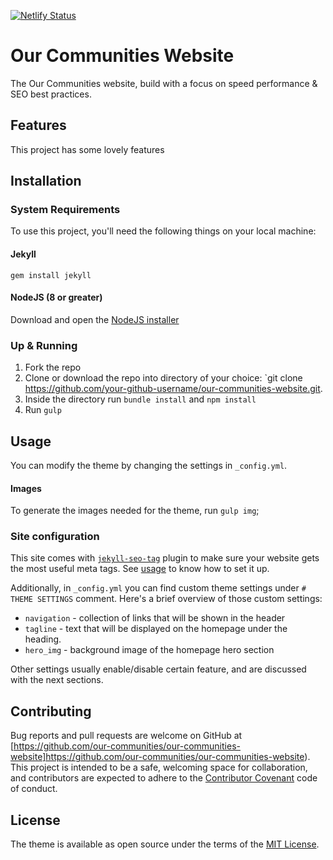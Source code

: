 [![Netlify Status](https://api.netlify.com/api/v1/badges/c70bbe4f-6f75-403e-b5e1-fd1ac83c68f7/deploy-status)](https://app.netlify.com/sites/trusting-hamilton-723328/deploys)

# Our Communities Website

The Our Communities website, build with a focus on speed performance & SEO best practices.

## Features

This project has some lovely features

## Installation

### System Requirements

To use this project, you'll need the following things on your local machine:

#### Jekyll

```shell
gem install jekyll
```

#### NodeJS (8 or greater)

Download and open the [NodeJS installer](https://nodejs.org/en/)

### Up & Running

1. Fork the repo
2. Clone or download the repo into directory of your choice: `git clone https://github.com/your-github-username/our-communities-website.git.
3. Inside the directory run `bundle install` and `npm install`
4. Run `gulp`

## Usage

You can modify the theme by changing the settings in `_config.yml`.

#### Images

To generate the images needed for the theme, run `gulp img`;

### Site configuration

This site comes with [`jekyll-seo-tag`](https://github.com/jekyll/jekyll-seo-tag) plugin to make sure your website gets the most useful meta tags. See [usage](https://github.com/jekyll/jekyll-seo-tag/blob/master/docs/usage.md) to know how to set it up.

Additionally, in `_config.yml` you can find custom theme settings under `# THEME SETTINGS` comment. Here's a brief overview of those custom settings:

- `navigation` - collection of links that will be shown in the header
- `tagline` - text that will be displayed on the homepage under the heading.
- `hero_img` - background image of the homepage hero section

Other settings usually enable/disable certain feature, and are discussed with the next sections.


## Contributing

Bug reports and pull requests are welcome on GitHub at [https://github.com/our-communities/our-communities-website]https://github.com/our-communities/our-communities-website). This project is intended to be a safe, welcoming space for collaboration, and contributors are expected to adhere to the [Contributor Covenant](http://contributor-covenant.org) code of conduct.

## License

The theme is available as open source under the terms of the [MIT License](https://opensource.org/licenses/MIT).

